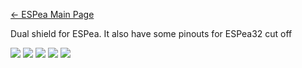 [← ESPea Main Page](/ESPea_And_Shields "wikilink")

Dual shield for ESPea. It also have some pinouts for ESPea32 cut off

<img src="http://7fvk57.com1.z0.glb.clouddn.com/dual-1.jpg-640.jpg">

<img src="http://7fvk57.com1.z0.glb.clouddn.com/dual-2.jpg-640.jpg">

<img src="http://7fvk57.com1.z0.glb.clouddn.com/dual_shield.png">

<img src="http://7fvk57.com1.z0.glb.clouddn.com/dual-3.jpg-640.jpg">

<img src="http://7fvk57.com1.z0.glb.clouddn.com/dual-4.jpg-640.jpg">